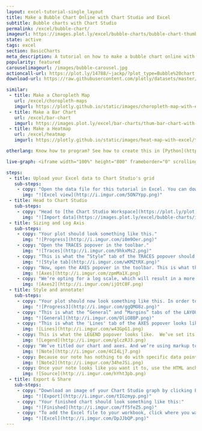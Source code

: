 ```yaml
---
layout: excel-tutorial-single_layout
title: Make a Bubble Chart Online with Chart Studio and Excel
subtitle: Bubble charts with Chart Studio
permalink: /excel/bubble-chart/
imageurl: https://images.plot.ly/excel/bubble-charts/bubble-chart-thumb.png
state: active
tags: excel
section: BasicCharts
meta_description: A tutorial on how to make a bubble chart online with Excel.
popularity: featured
carouselimageurl: /images/bubble-carousel.jpg
actioncall-url: https://plot.ly/14788/~jackp/?plot_type=Bubble%20chart
download-url: https://raw.githubusercontent.com/plotly/datasets/master/bubble_chart_tutorial.csv.zip

similar:
 - title: Make a Choropleth Map
   url: /excel/choropleth-maps
   imgurl: https://plotly.github.io/static/images/choropleth-map-with-excel/choropleth-map-thumb.png
 - title: Make a Bar Chart
   url: /excel/bar-chart
   imgurl: https://images.plot.ly/excel/bar-charts/thum-bar-chart-with-excel.png
 - title: Make a Heatmap
   url: /excel/heatmap
   imgurl: https://plotly.github.io/static/images/heat-map-with-excel/thum-heat-map-with-excel.png

otherlang: Know how to program? See how to create this in [Python](https://plot.ly/python/bubble-charts/) or [R](https://plot.ly/r/bubble-charts/).

live-graph: <iframe width="100%" height="800" frameborder="0" scrolling="no" src="https://plot.ly/~jackp/1835.embed"></iframe>

steps:
 - title: Upload your Excel data to Chart Studio's grid
   sub-steps:
    - copy: "Open the data file for this tutorial in Excel. You can download the file here in [CSV format](https://raw.githubusercontent.com/plotly/datasets/master/bubble_chart_tutorial.csv)"
      img: "![Excel view](http://i.imgur.com/5ON7Ypp.png)"
 - title: Head to Chart Studio
   sub-steps:
    - copy: "Head to [the Chart Studio Workspace](https://plot.ly/plot) and sign into your free Chart Studio account. Go to 'Import', click 'Upload a file', then choose your Excel file to upload. Your Excel file will now open in Chart Studio's grid. For more about Chart Studio's grid, see [this tutorial](/add-data-to-the-plotly-grid/)"
      img: "![Import data](https://images.plot.ly/excel/bubble-charts/import-data-bubble-chart.png)"
 - title: Sizing and Log Axis
   sub-steps:
    - copy: "Your plot should look something like this."
      img: "![Progress](http://i.imgur.com/i0m9Oer.png)"
    - copy: "Open the TRACES popover in the toolbar."
      img: "![Traces](http://i.imgur.com/9hkxMs2.png)"
    - copy: "This is what the “Style” tab of the TRACES popover should look like for “All Traces (Bubble)”. We’ve set the “Size” field to scale the bubbles’ diameter, not area. And we’ve evened out the pixel-to-value ratio (the higher the value in the box, the smaller the bubbles will be). We’ve also increased the weight of the white bubble outlines."
      img: "![Style tab](http://i.imgur.com/wKMZtRX.png)"
    - copy: "Now, open the AXES popover in the toolbar. This is what the 'Range' tab for the X Axis looks like."
      img: ![Axes](http://i.imgur.com/zpmMa1X.png)
    - copy: "We’re opting for a log scale, which will result in a more linear plot."
      img: ![Axes2](http://i.imgur.com/ijOtC0F.png)
 - title: Style and annotate!
   sub-steps:
    - copy: "Your plot should now look something like this. In order to get the graph at the top of the chart, you’ll need to style it a little more."
      img: "![Progress3](http://i.imgur.com/ggQMO8z.png)"
    - copy: "This is what the “General” and “Margins” tabs of the LAYOUT popover should look like. We’re giving our plot a grey background, and we’ve changed some of the font options."
      img: "![General](http://i.imgur.com/OliO8BP.png)"
    - copy: "This is what the 'Lines' tab of the AXES popover looks like. We’ve changed the grey grid to white, and increased the line weight."
      img: ![Lines](http://i.imgur.com/w43GpG1.png)
    - copy: This is what the LEGEND popover looks like.  We’ve set its background to grey, too.
      img: ![Legend](http://i.imgur.com/glczRJ3.png)
    - copy: "We’ve titled our chart and axes. And we’re using markup to link to our source data using the NOTES popover. Select the 'Page' option, and hide the arrow."
      img: ![Note](http://i.imgur.com/4CI4Lj7.png)
    - copy: Because our note has nothing to do with specific data points, we’re going to nestle it below the x-axis. Now drag it to the bottom corner of your plot.
      img: ![Note2](http://i.imgur.com/34heJSi.png)
    - copy: Once your note looks like you want it to, use the HTML anchor tag (<a>) to link to the data source.
      img: ![Source](http://i.imgur.com/hYht3pb.png)
 - title: Export & Share
   sub-steps:
    - copy: "Download an image of your Chart Studio graph by clicking EXPORT on the toolbar."
      img: "![Export](http://i.imgur.com/tIGzmyp.png)"
    - copy: "Your finished chart should look something like this:"
      img: "![Finished](http://i.imgur.com/ff5feZ5.png)"
    - copy: "To add the Excel file to your workbook, click where you want to insert the picture inside Excel. On the INSERT tab inside Excel, in the ILLUSTRATIONS group, click PICTURE. Locate the Chart Studio graph image that you downloaded and then double-click it. Notice that we also copy-pasted the Chart Studio graph link in a cell for easy access to the interactive Chart Studio version."
      img: "![Excel](http://i.imgur.com/DpJJbQP.png)"
---
```


